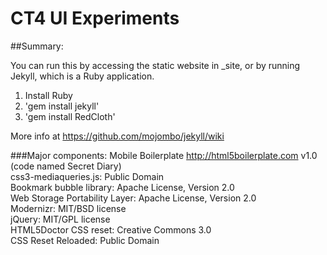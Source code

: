 # CT4 UI Experiments

##Summary:

You can run this by accessing the static website in \_site, 
or by running Jekyll, which is a Ruby application.

1. Install Ruby
2. 'gem install jekyll'
3. 'gem install RedCloth'

More info at https://github.com/mojombo/jekyll/wiki

###Major components:
Mobile Boilerplate http://html5boilerplate.com v1.0 (code named Secret Diary)<br />
css3-mediaqueries.js: Public Domain<br />
Bookmark bubble library: Apache License, Version 2.0<br />
Web Storage Portability Layer: Apache License, Version 2.0<br />
Modernizr: MIT/BSD license<br />
jQuery: MIT/GPL license<br />
HTML5Doctor CSS reset: Creative Commons 3.0 <br />
CSS Reset Reloaded: Public Domain 

